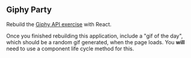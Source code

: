 ## Giphy Party

Rebuild the [Giphy API exercise](https://www.rithmschool.com/courses/intermediate-javascript-part-2/ajax-exercises) with React.

Once you finished rebuilding this application, include a "gif of the day", which should be a random gif generated, when the page loads. You **will** need to use a component life cycle method for this.
